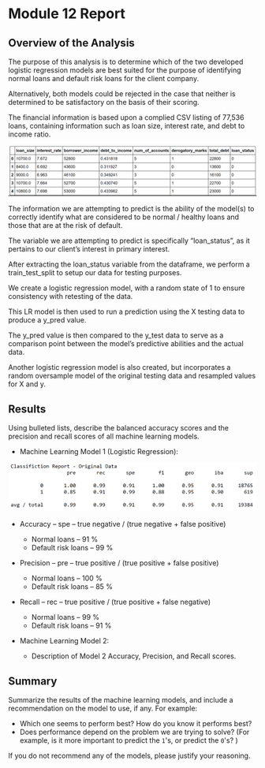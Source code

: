 # Module 12 Report

## Overview of the Analysis


The purpose of this analysis is to determine which of the two developed logistic regression models are best suited for the purpose of identifying normal loans and default risk loans for the client company. 

Alternatively, both models could be rejected in the case that neither is determined to be satisfactory on the basis of their scoring.

The financial information is based upon a complied CSV listing of 77,536 loans, containing information such as loan size, interest rate, and debt to income ratio.

![Raw data](Images/raw_data.PNG)

The information we are attempting to predict is the ability of the model(s) to correctly identify what are considered to be normal / healthy loans and those that are at the risk of default.

The variable we are attempting to predict is specifically “loan_status”, as it pertains to our client’s interest in primary interest.

After extracting the loan_status variable from the dataframe, we perform a train_test_split to setup our data for testing purposes.

We create a logistic regression model, with a random state of 1 to ensure consistency with retesting of the data.

This LR model is then used to run a prediction using the X testing data to produce a y_pred value.

The y_pred value is then compared to the y_test data to serve as a comparison point between the model’s predictive abilities and the actual data.

Another logistic regression model is also created, but incorporates a random oversample model of the original testing data and resampled values for X and y.


## Results

Using bulleted lists, describe the balanced accuracy scores and the precision and recall scores of all machine learning models.

* Machine Learning Model 1 (Logistic Regression):

![Classification Report Original](Images/classification_report_original.PNG) 

  * Accuracy – spe – true negative / (true negative + false positive)
    * Normal loans – 91 %
    * Default risk loans – 99 %
  
  * Precision – pre – true positive / (true positive + false positive)
    * Normal loans – 100 %
    * Default risk loans – 85 %
  
  * Recall – rec – true positive / (true positive + false negative)
    * Normal loans – 99 %
    * Default risk loans – 91 %


* Machine Learning Model 2:
  * Description of Model 2 Accuracy, Precision, and Recall scores.

## Summary

Summarize the results of the machine learning models, and include a recommendation on the model to use, if any. For example:
* Which one seems to perform best? How do you know it performs best?
* Does performance depend on the problem we are trying to solve? (For example, is it more important to predict the `1`'s, or predict the `0`'s? )

If you do not recommend any of the models, please justify your reasoning.
